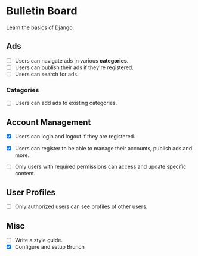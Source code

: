 # Bulletin Board

Learn the basics of Django.


## Ads

- [ ] Users can navigate ads in various **categories**.
- [ ] Users can publish their ads if they're registered.
- [ ] Users can search for ads.

### Categories

- [ ] Users can add ads to existing categories.


## Account Management

- [x] Users can login and logout if they are registered.
- [x] Users can register to be able to manage their accounts, publish ads and more.
- [ ] Only users with required permissions can access and update specific content.


## User Profiles

- [ ] Only authorized users can see profiles of other users.


## Misc

- [ ] Write a style guide.
- [x] Configure and setup Brunch
